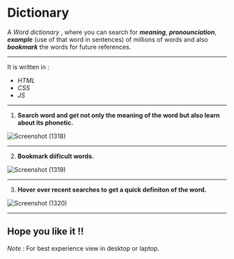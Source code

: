 # Dictionary

A _Word dictionary_ , where you can search for ***meaning***, ***pronounciation***, ***example*** (use of that word in sentences) of millions of  words and also ***bookmark*** the words for future references. 

- - - -

 It is written in :

*   _HTML_
*   _CSS_
*   _JS_
                                
- - - -
1. **Search word and get not only the  meaning of the word but also learn about its phonetic.**


![Screenshot (1318)](https://user-images.githubusercontent.com/82602080/136999293-05da6fd4-8f27-4a9b-83a6-b518341ec599.png)

- - - -
2. **Bookmark diificult words.**


![Screenshot (1319)](https://user-images.githubusercontent.com/82602080/137000102-39d25ff9-fe0b-485c-9c34-4595ef2d1f31.png)

- - - -
3. **Hover over recent searches to get a quick definiton of the word.**


![Screenshot (1320)](https://user-images.githubusercontent.com/82602080/137000446-026f5ae9-0e7a-4822-8c0e-69d2e810c02a.png)

- - - -
## Hope you like it !!

_Note_ : For best experience view in desktop or laptop.
